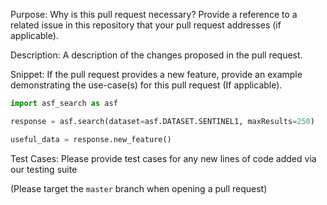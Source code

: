 Purpose:
Why is this pull request necessary? Provide a reference to a related issue in this repository that your pull request addresses (if applicable).

Description:
A description of the changes proposed in the pull request.

Snippet:
If the pull request provides a new feature, provide an example demonstrating the use-case(s) for this pull request (If applicable).

``` python
import asf_search as asf

response = asf.search(dataset=asf.DATASET.SENTINEL1, maxResults=250)

useful_data = response.new_feature()
```

Test Cases:
Please provide test cases for any new lines of code added via our testing suite

(Please target the `master` branch when opening a pull request)